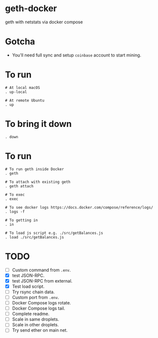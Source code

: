 # geth-docker
geth with netstats via docker compose

# Gotcha
- You'll need full sync and setup `coinbase` account to start mining.

# To run
```shell
# At local macOS
. up-local

# At remote Ubuntu
. up
```

# To bring it down
```shell
. down
```

# To run
```shell
# To run geth inside Docker
. geth

# To attach with existing geth
. geth attach

# To exec
. exec

# To see docker logs https://docs.docker.com/compose/reference/logs/
. logs -f

# To getting in
. in

# To load js script e.g. ./src/getBalances.js
. load ./src/getBalances.js
```

# TODO
- [ ] Custom command from `.env`.
- [x] test JSON-RPC.
- [x] test JSON-RPC from external.
- [x] Test load script.
- [ ] Try rsync chain data.
- [ ] Custom port from `.env`.
- [ ] Docker Compose logs rotate.
- [ ] Docker Compose logs tail.
- [ ] Complete readme.
- [ ] Scale in same droplets.
- [ ] Scale in other droplets.
- [ ] Try send ether on main net.